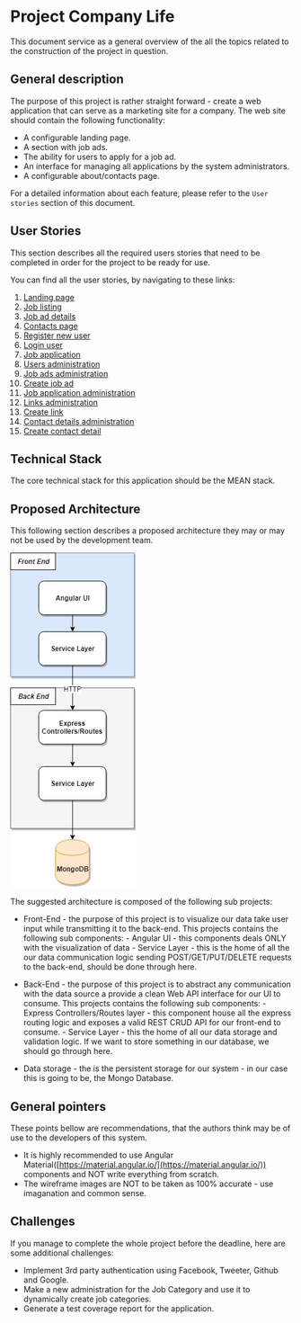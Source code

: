 # Project Company Life

This document service as a general overview of the all the topics related to the construction of the project in question.

## General description

The purpose of this project is rather straight forward - create a web application that can serve as a marketing site for a company. The web site should contain the following functionality:

- A configurable landing page.
- A section with job ads.
- The ability for users to apply for a job ad.
- An interface for managing all applications by the system administrators.
- A configurable about/contacts page.

For a detailed information about each feature, please refer to the `User stories` section of this document.

## User Stories

This section describes all the required users stories that need to be completed in order for the project to be ready for use.

You can find all the user stories, by navigating to these links:

1. [Landing page](user-stories/landing-page.md)
2. [Job listing](user-stories/job-listing.md)
3. [Job ad details](user-stories/job-ad-details.md)
4. [Contacts page](user-stories/contacts-page.md)
5. [Register new user](user-stories/register-new-user.md)
6. [Login user](user-stories/login-user.md)
7. [Job application](user-stories/job-application.md)
8. [Users administration](user-stories/list-user-admin.md)
9. [Job ads administration](user-stories/job-ads-admin.md)
10. [Create job ad](user-stories/create-job-ad.md)
11. [Job application administration](user-stories/job-applications-admin.md)
12. [Links administration](user-stories/links-admin.md)
13. [Create link](user-stories/create-links-admin.md)
14. [Contact details administration](user-stories/contacts-admin.md)
15. [Create contact detail](user-stories/create-contact-admin.md)

## Technical Stack

The core technical stack for this application should be the MEAN stack.

## Proposed Architecture

This following section describes a proposed architecture they may or may not be used by the development team.

![Architecture](assets/example-architecture.png)

The suggested architecture is composed of the following sub projects:

- Front-End - the purpose of this project is to visualize our data take user input while transmitting it to the back-end. This projects contains the following sub components:
        - Angular UI - this components deals ONLY with the visualization of data
        - Service Layer - this is the home of all the our data communication logic sending POST/GET/PUT/DELETE requests to the back-end, should be done through here.

- Back-End - the purpose of this project is to abstract any communication with the data source a provide a clean Web API interface for our UI to consume. This projects contains the following sub components:
        - Express Controllers/Routes layer - this component house all the express routing logic and exposes a valid REST CRUD API for our front-end to consume.
        - Service Layer - this the home of all our data storage and validation logic. If we want to store something in our database, we should go through here.

- Data storage - the is the persistent storage for our system - in our case this is going to be, the Mongo Database.

## General pointers

These points bellow are recommendations, that the authors think may be of use to the developers of this system.

- It is highly recommended to use Angular Material([https://material.angular.io/](https://material.angular.io/)) components and NOT write everything from scratch.
- The wireframe images are NOT to be taken as 100% accurate - use imaganation and common sense.

## Challenges

If you manage to complete the whole project before the deadline, here are some additional challenges:

- Implement 3rd party authentication using Facebook, Tweeter, Github and Google.
- Make a new administration for the Job Category and use it to dynamically create job categories.
- Generate a test coverage report for the application.